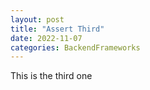 ```yaml
---
layout: post
title: "Assert Third"
date: 2022-11-07
categories: BackendFrameworks
---
```


This is the third one

